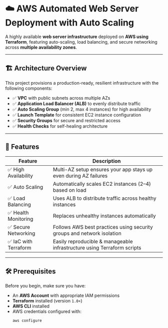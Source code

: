 # ☁️ AWS Automated Web Server Deployment with Auto Scaling

A highly available **web server infrastructure** deployed on **AWS using Terraform**, featuring auto-scaling, load balancing, and secure networking across **multiple availability zones**.

---

## 🏗️ Architecture Overview

This project provisions a production-ready, resilient infrastructure with the following components:

- ✅ **VPC** with public subnets across multiple AZs  
- ✅ **Application Load Balancer (ALB)** to evenly distribute traffic  
- ✅ **Auto Scaling Group** (min 2, max 4 instances) for high availability  
- ✅ **Launch Template** for consistent EC2 instance configuration  
- ✅ **Security Groups** for secure and restricted access  
- ✅ **Health Checks** for self-healing architecture  

---

## 🚀 Features

| Feature           | Description                                                                 |
|------------------|-----------------------------------------------------------------------------|
| ✅ High Availability | Multi-AZ setup ensures your app stays up even during AZ failures          |
| ✅ Auto Scaling      | Automatically scales EC2 instances (2–4) based on load                    |
| ✅ Load Balancing    | Uses ALB to distribute traffic across healthy instances                   |
| ✅ Health Monitoring | Replaces unhealthy instances automatically                                |
| ✅ Secure Networking | Follows AWS best practices using security groups and network isolation    |
| ✅ IaC with Terraform| Easily reproducible & manageable infrastructure using Terraform scripts    |

---

## 🛠️ Prerequisites

Before you begin, make sure you have:

- An **AWS Account** with appropriate IAM permissions
- **Terraform** installed (version `1.0+`)
- **AWS CLI** installed
- AWS credentials configured with:  
  ```bash
  aws configure
  ```
